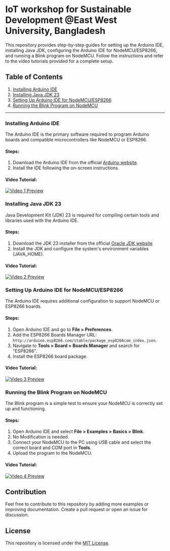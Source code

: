 # IoT workshop for Sustainable Development @East West University, Bangladesh
This repository provides step-by-step guides for setting up the Arduino IDE, installing Java JDK, configuring the Arduino IDE for NodeMCU/ESP8266, and running a Blink program on NodeMCU. Follow the instructions and refer to the video tutorials provided for a complete setup.

## Table of Contents

1. [Installing Arduino IDE](#installing-arduino-ide)
2. [Installing Java JDK 23](#installing-java-jdk-23)
3. [Setting Up Arduino IDE for NodeMCU/ESP8266](#setting-up-arduino-ide-for-nodemcu-esp8266)
4. [Running the Blink Program on NodeMCU](#running-the-blink-program-on-nodemcu)

---

### Installing Arduino IDE

The Arduino IDE is the primary software required to program Arduino boards and compatible microcontrollers like NodeMCU or ESP8266.

#### Steps:
1. Download the Arduino IDE from the official [Arduino website](https://www.arduino.cc/en/software).
2. Install the IDE following the on-screen instructions.

#### Video Tutorial:
<a href="https://www.youtube.com/watch?v=BpjWgBRpcS0" target="_blank">
    <img src="https://img.youtube.com/vi/BpjWgBRpcS0/hqdefault.jpg" alt="Video 1 Preview" />
</a>

### Installing Java JDK 23

Java Development Kit (JDK) 23 is required for compiling certain tools and libraries used with the Arduino IDE.

#### Steps:
1. Download the JDK 23 installer from the official [Oracle JDK website](https://www.oracle.com/java/technologies/downloads)
2. Install the JDK and configure the system's environment variables (JAVA_HOME).

#### Video Tutorial:
<a href="https://www.youtube.com/watch?v=7CGLfDCYoR4" target="_blank">
    <img src="https://img.youtube.com/vi/7CGLfDCYoR4/hqdefault.jpg" alt="Video 2 Preview" />
</a>

### Setting Up Arduino IDE for NodeMCU/ESP8266

The Arduino IDE requires additional configuration to support NodeMCU or ESP8266 boards.

#### Steps:
1. Open Arduino IDE and go to **File > Preferences**.
2. Add the ESP8266 Boards Manager URL: `http://arduino.esp8266.com/stable/package_esp8266com_index.json`.
3. Navigate to **Tools > Board > Boards Manager** and search for "ESP8266".
4. Install the ESP8266 board package.

#### Video Tutorial:
<a href="https://www.youtube.com/watch?v=psaGkSOoJpY&t=35s" target="_blank">
    <img src="https://img.youtube.com/vi/psaGkSOoJpY/hqdefault.jpg" alt="Video 3 Preview" />
</a>

### Running the Blink Program on NodeMCU

The Blink program is a simple test to ensure your NodeMCU is correctly set up and functioning.

#### Steps:
1. Open Arduino IDE and select **File > Examples > Basics > Blink**.
2. No Modification is needed.
3. Connect your NodeMCU to the PC using USB cable and select the correct board and COM port in **Tools**.
4. Upload the program to the NodeMCU.

#### Video Tutorial:
<a href="https://youtu.be/fALpHXah9-k?si=sAg0InqzU4kIbPnJ" target="_blank">
    <img src="https://img.youtube.com/vi/fALpHXah9-k/hqdefault.jpg" alt="Video 4 Preview" />
</a>

## Contribution

Feel free to contribute to this repository by adding more examples or improving documentation. Create a pull request or open an issue for discussion.

## License

This repository is licensed under the [MIT License](LICENSE).
